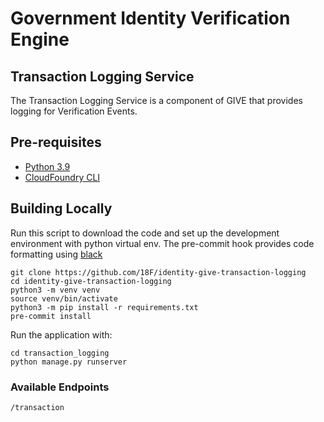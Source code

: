 # Government Identity Verification Engine

## Transaction Logging Service

The Transaction Logging Service is a component of GIVE that provides logging for Verification Events.

## Pre-requisites
- [Python 3.9](https://www.python.org/)
- [CloudFoundry CLI](https://docs.cloudfoundry.org/cf-cli/)

## Building Locally

Run this script to download the code and set up the development environment with python virtual env. The pre-commit hook provides code formatting using [black](https://black.readthedocs.io/en/stable/)

```
git clone https://github.com/18F/identity-give-transaction-logging
cd identity-give-transaction-logging
python3 -m venv venv
source venv/bin/activate
python3 -m pip install -r requirements.txt
pre-commit install
```

Run the application with:

```
cd transaction_logging
python manage.py runserver
```

### Available Endpoints

`/transaction`
